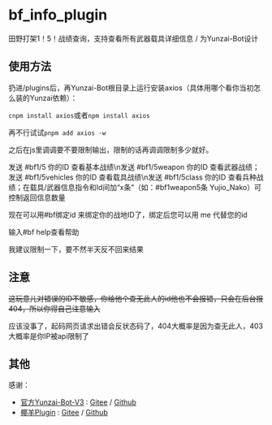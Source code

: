 # bf_info_plugin
田野打架1！5！战绩查询，支持查看所有武器载具详细信息 / 为Yunzai-Bot设计

## 使用方法
扔进/plugins后，再Yunzai-Bot根目录上运行安装axios（具体用哪个看你当初怎么装的Yunzai依赖）：

<code>cnpm install axios</code>或者<code>npm install axios</code>

再不行试试<code>pnpm add axios -w</code>

之后在js里调调要不要限制输出，限制的话再调调限制多少就好。

发送 #bf1/5 你的ID 查看基本战绩\n发送 #bf1/5weapon 你的ID 查看武器战绩；发送 #bf1/5vehicles 你的ID 查看载具战绩\n发送 #bf1/5class 你的ID 查看兵种战绩；在载具/武器信息指令和Id间加“x条”（如：#bf1weapon5条 Yujio_Nako）可控制返回信息数量

现在可以用#bf绑定id 来绑定你的战地ID了，绑定后您可以用 me 代替您的id

输入#bf help查看帮助

我建议限制一下，要不然半天反不回来结果
## 注意
<del>这玩意儿对错误的ID不敏感，你给他个查无此人的id他也不会报错，只会在后台报404，所以你得自己注意输入</del>

应该没事了，起码网页请求出错会反状态码了，404大概率是因为查无此人，403大概率是你IP被api限制了
## 其他
感谢：

* [官方Yunzai-Bot-V3](https://github.com/Le-niao/Yunzai-Bot) : [Gitee](https://gitee.com/Le-niao/Yunzai-Bot)
  / [Github](https://github.com/Le-niao/Yunzai-Bot)
* [椰羊Plugin](https://github.com/yeyang52/yenai-plugin) : [Gitee](https://gitee.com/yeyang52/yenai-plugin)
  / [Github](https://github.com/yeyang52/yenai-plugin)
